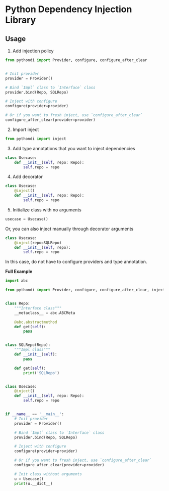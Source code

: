 # Python Dependency Injection Library

## Usage

1. Add injection policy

```python
from pythondi import Provider, configure, configure_after_clear


# Init provider
provider = Provider()

# Bind `Impl` class to `Interface` class
provider.bind(Repo, SQLRepo)

# Inject with configure
configure(provider=provider)

# Or if you want to fresh inject, use `configure_after_clear`
configure_after_clear(provider=provider)
```

2. Import inject

```python
from pythondi import inject
```

3. Add type annotations that you want to inject dependencies

```python
class Usecase:
    def __init__(self, repo: Repo):
        self.repo = repo
```

4. Add decorator

```python
class Usecase:
    @inject()
    def __init__(self, repo: Repo):
        self.repo = repo
```

5. Initialize class with no arguments

```python
usecase = Usecase()
```

Or, you can also inject manually through decorator arguments

```python
class Usecase:
    @inject(repo=SQLRepo)
    def __init__(self, repo):
        self.repo = repo
```

In this case, do not have to configure providers and type annotation.

**Full Example**

```python
import abc

from pythondi import Provider, configure, configure_after_clear, inject


class Repo:
    """Interface class"""
    __metaclass__ = abc.ABCMeta

    @abc.abstractmethod
    def get(self):
        pass


class SQLRepo(Repo):
    """Impl class"""
    def __init__(self):
        pass

    def get(self):
        print('SQLRepo')


class Usecase:
    @inject()
    def __init__(self, repo: Repo):
        self.repo = repo


if __name__ == '__main__':
    # Init provider
    provider = Provider()

    # Bind `Impl` class to `Interface` class
    provider.bind(Repo, SQLRepo)

    # Inject with configure
    configure(provider=provider)

    # Or if you want to fresh inject, use `configure_after_clear`
    configure_after_clear(provider=provider)

    # Init class without arguments
    u = Usecase()
    print(u.__dict__)
```